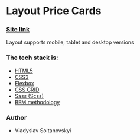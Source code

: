 # Layout Price Cards

### [Site link](https://vladyslav-soltanovskyi.github.io/layout-foundation/)

Layout supports mobile, tablet and desktop versions

### The tech stack is:

- [HTML5](https://en.wikipedia.org/wiki/HTML5)
- [CSS3](https://en.wikipedia.org/wiki/Cascading_Style_Sheets)
- [Flexbox](https://en.wikipedia.org/wiki/CSS_Flexible_Box_Layout)
- [CSS GRID](https://developer.mozilla.org/en-US/docs/Web/CSS/CSS_Grid_Layout)
- [Sass (Scss)](https://sass-lang.com/)
- [BEM methodology](https://en.bem.info/methodology/)

### Author

- Vladyslav Soltanovskyi